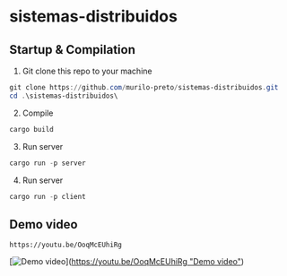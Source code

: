 # sistemas-distribuidos

## Startup & Compilation
1. Git clone this repo to your machine
```powershell
git clone https://github.com/murilo-preto/sistemas-distribuidos.git
cd .\sistemas-distribuidos\
```

2. Compile
```powershell
cargo build
```

3. Run server
```powershell
cargo run -p server
```

4. Run server
```powershell
cargo run -p client
```

## Demo video
```
https://youtu.be/OoqMcEUhiRg
```
[![Demo video](http://img.youtube.com/vi/OoqMcEUhiRg/0.jpg)]([https://youtu.be/OoqMcEUhiRg "Demo video"](https://youtu.be/OoqMcEUhiRg))
